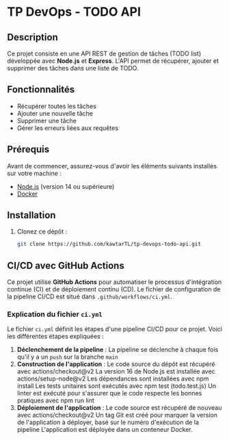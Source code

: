 # TP DevOps - TODO API

## Description
Ce projet consiste en une API REST de gestion de tâches (TODO list) développée avec **Node.js** et **Express**. L'API permet de récupérer, ajouter et supprimer des tâches dans une liste de TODO.

## Fonctionnalités
- Récupérer toutes les tâches
- Ajouter une nouvelle tâche
- Supprimer une tâche
- Gérer les erreurs liées aux requêtes

## Prérequis
Avant de commencer, assurez-vous d'avoir les éléments suivants installés sur votre machine :
- [Node.js](https://nodejs.org/) (version 14 ou supérieure)
- [Docker](https://www.docker.com/)

## Installation

1. Clonez ce dépôt :
   ```bash
   git clone https://github.com/kawtarTL/tp-devops-todo-api.git

## CI/CD avec GitHub Actions

Ce projet utilise **GitHub Actions** pour automatiser le processus d'intégration continue (CI) et de déploiement continu (CD). Le fichier de configuration de la pipeline CI/CD est situé dans `.github/workflows/ci.yml`.

### Explication du fichier `ci.yml`

Le fichier `ci.yml` définit les étapes d'une pipeline CI/CD pour ce projet. Voici les différentes étapes expliquées :

1. **Déclenchement de la pipeline** :
   La pipeline se déclenche à chaque fois qu'il y a un `push` sur la branche `main`
2. **Construction de l'application** :
   Le code source du dépôt est récupéré avec actions/checkout@v2
   La version 16 de Node.js est installée avec actions/setup-node@v2
   Les dépendances sont installées avec npm install
   Les tests unitaires sont exécutés avec npm test (todo.test.js)
   Un linter est exécuté pour s'assurer que le code respecte les bonnes pratiques avec npm run lint
3. **Déploiement de l'application** :
   Le code source est récupéré de nouveau avec actions/checkout@v2
   Un tag Git est créé pour marquer la version de l'application à déployer, basé sur le numéro d'exécution de la pipeline
   L'application est déployée dans un conteneur Docker.